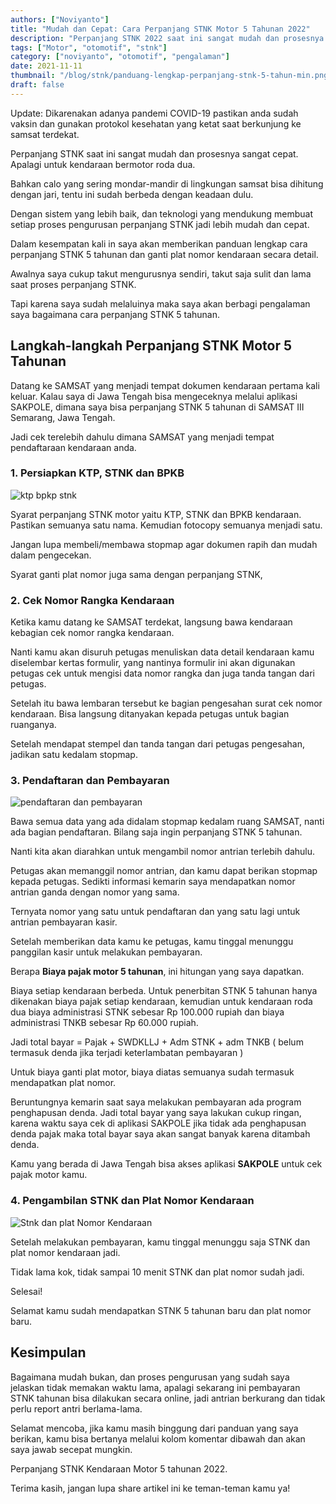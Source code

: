 ```yaml
---
authors: ["Noviyanto"]
title: "Mudah dan Cepat: Cara Perpanjang STNK Motor 5 Tahunan 2022"
description: "Perpanjang STNK 2022 saat ini sangat mudah dan prosesnya sangat cepat. Apalagi untuk kendaraan bermotor roda dua. Bahkan calo yang sering mondar-mandir di lingkungan samsat bisa dihitung dengan jari, tentu ini sudah berbeda dengan keadaan dulu. Dengan sistem yang lebih baik, dan teknologi yang mendukung membuat setiap proses pengurusan perpanjang STNK jadi lebih mudah dan cepat. "
tags: ["Motor", "otomotif", "stnk"]
category: ["noviyanto", "otomotif", "pengalaman"]
date: 2021-11-11
thumbnail: "/blog/stnk/panduang-lengkap-perpanjang-stnk-5-tahun-min.png"
draft: false
---
```


Update: Dikarenakan adanya pandemi COVID-19 pastikan anda sudah vaksin dan gunakan protokol kesehatan yang ketat saat berkunjung ke samsat terdekat.

Perpanjang STNK saat ini sangat mudah dan prosesnya sangat cepat. Apalagi untuk kendaraan bermotor roda dua.

Bahkan calo yang sering mondar-mandir di lingkungan samsat bisa dihitung dengan jari, tentu ini sudah berbeda dengan keadaan dulu.

Dengan sistem yang lebih baik, dan teknologi yang mendukung membuat setiap proses pengurusan perpanjang STNK jadi lebih mudah dan cepat.

Dalam kesempatan kali in saya akan memberikan panduan lengkap cara perpanjang STNK 5 tahunan dan ganti plat nomor kendaraan secara detail.

Awalnya saya cukup takut mengurusnya sendiri, takut saja sulit dan lama saat proses perpanjang STNK.

Tapi karena saya sudah melaluinya maka saya akan berbagi pengalaman saya bagaimana cara perpanjang STNK 5 tahunan.

## Langkah-langkah Perpanjang STNK Motor 5 Tahunan

Datang ke SAMSAT yang menjadi tempat dokumen kendaraan pertama kali keluar. Kalau saya di Jawa Tengah bisa mengeceknya melalui aplikasi SAKPOLE, dimana saya bisa perpanjang STNK 5 tahunan di SAMSAT III Semarang, Jawa Tengah.

Jadi cek terelebih dahulu dimana SAMSAT yang menjadi tempat pendaftaraan kendaraan anda.

### 1. Persiapkan KTP, STNK dan BPKB

![ktp bpkp stnk](/blog/stnk/ktp-bpkb-stnk-min-1024x576.jpg.webp)

Syarat perpanjang STNK motor yaitu KTP, STNK dan BPKB kendaraan. Pastikan semuanya satu nama. Kemudian fotocopy semuanya menjadi satu.

Jangan lupa membeli/membawa stopmap agar dokumen rapih dan mudah dalam pengecekan.

Syarat ganti plat nomor juga sama dengan perpanjang STNK,

### 2. Cek Nomor Rangka Kendaraan

Ketika kamu datang ke SAMSAT terdekat, langsung bawa kendaraan kebagian cek nomor rangka kendaraan.

Nanti kamu akan disuruh petugas menuliskan data detail kendaraan kamu diselembar kertas formulir, yang nantinya formulir ini akan digunakan petugas cek untuk mengisi data nomor rangka dan juga tanda tangan dari petugas.

Setelah itu bawa lembaran tersebut ke bagian pengesahan surat cek nomor kendaraan. Bisa langsung ditanyakan kepada petugas untuk bagian ruanganya.

Setelah mendapat stempel dan tanda tangan dari petugas pengesahan, jadikan satu kedalam stopmap.

### 3. Pendaftaran dan Pembayaran

![pendaftaran dan pembayaran](/blog/stnk/pendaftaran-dan-pembayaran-min-1024x576.jpg.webp)

Bawa semua data yang ada didalam stopmap kedalam ruang SAMSAT, nanti ada bagian pendaftaran. Bilang saja ingin perpanjang STNK 5 tahunan.

Nanti kita akan diarahkan untuk mengambil nomor antrian terlebih dahulu.

Petugas akan memanggil nomor antrian, dan kamu dapat berikan stopmap kepada petugas. Sedikti informasi kemarin saya mendapatkan nomor antrian ganda dengan nomor yang sama.

Ternyata nomor yang satu untuk pendaftaran dan yang satu lagi untuk antrian pembayaran kasir.

Setelah memberikan data kamu ke petugas, kamu tinggal menunggu panggilan kasir untuk melakukan pembayaran.

Berapa **Biaya pajak motor 5 tahunan**, ini hitungan yang saya dapatkan.

Biaya setiap kendaraan berbeda. Untuk penerbitan STNK 5 tahunan hanya dikenakan biaya pajak setiap kendaraan, kemudian untuk kendaraan roda dua biaya administrasi STNK sebesar Rp 100.000 rupiah dan biaya administrasi TNKB sebesar Rp 60.000 rupiah.

Jadi total bayar = Pajak + SWDKLLJ + Adm STNK + adm TNKB ( belum termasuk denda jika terjadi keterlambatan pembayaran )

Untuk biaya ganti plat motor, biaya diatas semuanya sudah termasuk mendapatkan plat nomor.

Beruntungnya kemarin saat saya melakukan pembayaran ada program penghapusan denda. Jadi total bayar yang saya lakukan cukup ringan, karena waktu saya cek di aplikasi SAKPOLE jika tidak ada penghapusan denda pajak maka total bayar saya akan sangat banyak karena ditambah denda.

Kamu yang berada di Jawa Tengah bisa akses aplikasi **SAKPOLE** untuk cek pajak motor kamu.

### 4. Pengambilan STNK dan Plat Nomor Kendaraan

![Stnk dan plat Nomor Kendaraan](/blog/stnk/STNK-DAN-PLAT-NOMOR-BARU-5-TAHUNAN-min-1024x576.jpg.webp)

Setelah melakukan pembayaran, kamu tinggal menunggu saja STNK dan plat nomor kendaraan jadi.

Tidak lama kok, tidak sampai 10 menit STNK dan plat nomor sudah jadi.

Selesai!

Selamat kamu sudah mendapatkan STNK 5 tahunan baru dan plat nomor baru.

## Kesimpulan

Bagaimana mudah bukan, dan proses pengurusan yang sudah saya jelaskan tidak memakan waktu lama, apalagi sekarang ini pembayaran STNK tahunan bisa dilakukan secara online, jadi antrian berkurang dan tidak perlu report antri berlama-lama.

Selamat mencoba, jika kamu masih binggung dari panduan yang saya berikan, kamu bisa bertanya melalui kolom komentar dibawah dan akan saya jawab secepat mungkin.

Perpanjang STNK Kendaraan Motor 5 tahunan 2022.

Terima kasih, jangan lupa share artikel ini ke teman-teman kamu ya!
